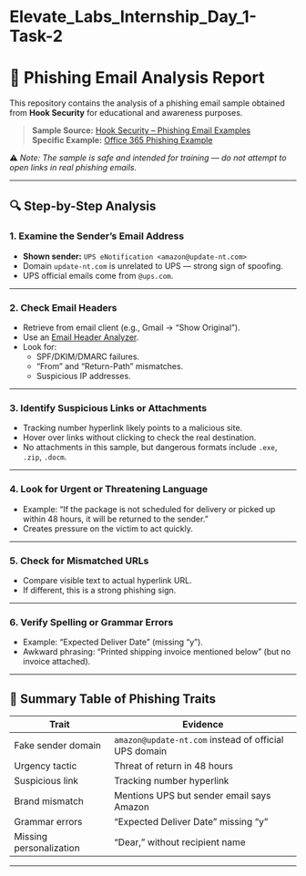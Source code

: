 # Elevate_Labs_Internship_Day_1-Task-2

# 📧 Phishing Email Analysis Report

This repository contains the analysis of a phishing email sample obtained from **Hook Security** for educational and awareness purposes.

> **Sample Source:** [Hook Security – Phishing Email Examples](https://www.hooksecurity.co/phishing-email-examples)  
> **Specific Example:** [Office 365 Phishing Example](https://www.hooksecurity.co/phishing-examples/office-365-phishing-example)  

⚠️ *Note: The sample is safe and intended for training — do not attempt to open links in real phishing emails.*

---

## 🔍 Step-by-Step Analysis

### **1. Examine the Sender’s Email Address**
- **Shown sender:** `UPS eNotification <amazon@update-nt.com>`  
- Domain `update-nt.com` is unrelated to UPS — strong sign of spoofing.  
- UPS official emails come from `@ups.com`.

---

### **2. Check Email Headers**
- Retrieve from email client (e.g., Gmail → “Show Original”).
- Use an [Email Header Analyzer](https://toolbox.googleapps.com/apps/messageheader/).
- Look for:
  - SPF/DKIM/DMARC failures.
  - “From” and “Return-Path” mismatches.
  - Suspicious IP addresses.

---

### **3. Identify Suspicious Links or Attachments**
- Tracking number hyperlink likely points to a malicious site.
- Hover over links without clicking to check the real destination.
- No attachments in this sample, but dangerous formats include `.exe`, `.zip`, `.docm`.

---

### **4. Look for Urgent or Threatening Language**
- Example: “If the package is not scheduled for delivery or picked up within 48 hours, it will be returned to the sender.”
- Creates pressure on the victim to act quickly.

---

### **5. Check for Mismatched URLs**
- Compare visible text to actual hyperlink URL.
- If different, this is a strong phishing sign.

---

### **6. Verify Spelling or Grammar Errors**
- Example: “Expected Deliver Date” (missing “y”).
- Awkward phrasing: “Printed shipping invoice mentioned below” (but no invoice attached).

---

## 📝 Summary Table of Phishing Traits

| Trait                  | Evidence |
|------------------------|----------|
| Fake sender domain     | `amazon@update-nt.com` instead of official UPS domain |
| Urgency tactic         | Threat of return in 48 hours |
| Suspicious link        | Tracking number hyperlink |
| Brand mismatch         | Mentions UPS but sender email says Amazon |
| Grammar errors         | “Expected Deliver Date” missing “y” |
| Missing personalization| “Dear,” without recipient name |

---

